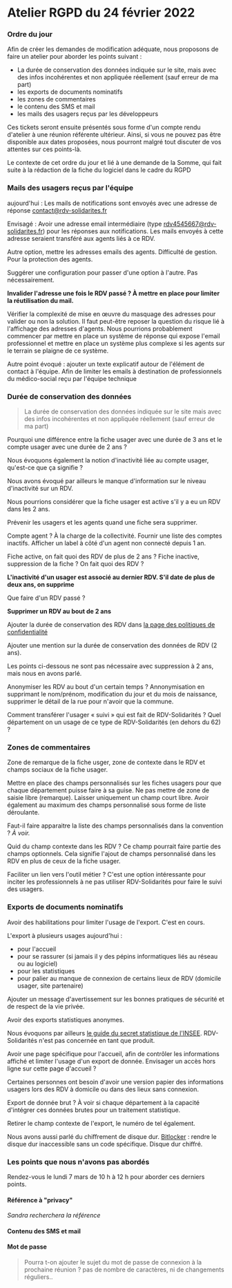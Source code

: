 # Atelier RGPD du 24 février 2022



### Ordre du jour

Afin de créer les demandes de modification adéquate, nous proposons de faire un atelier pour aborder les points suivant :

* La durée de conservation des données indiquée sur le site, mais avec des infos incohérentes et non appliquée réellement (sauf erreur de ma part)
* les exports de documents nominatifs
* les zones de commentaires
* le contenu des SMS et mail
* les mails des usagers reçus par les développeurs

Ces tickets seront ensuite présentés sous forme d'un compte rendu d'atelier à une réunion référente ultérieur. Ainsi, si vous ne pouvez pas être disponible aux dates proposées, nous pourront malgré tout discuter de vos attentes sur ces points-là.



Le contexte de cet ordre du jour et lié à une demande de la Somme, qui fait suite à la rédaction de la fiche du logiciel dans le cadre du RGPD

### Mails des usagers reçus par l'équipe

aujourd'hui : Les mails de notifications sont envoyés avec une adresse de réponse contact@rdv-solidarites.fr

Envisagé : Avoir une adresse email intermédiaire (type rdv4545667@rdv-solidarites.fr) pour les réponses aux notifications. Les mails envoyés à cette adresse seraient transféré aux agents liés à ce RDV.

Autre option, mettre les adresses emails des agents. Difficulté de gestion. Pour la protection des agents.

Suggérer une configuration pour passer d'une option à l'autre. Pas nécessairement.

**Invalider l'adresse une fois le RDV passé ? À mettre en place pour limiter la réutilisation du mail.**

Vérifier la complexité de mise en œuvre du masquage des adresses pour valider ou non la solution. Il faut peut-être reposer la question du risque lié à l'affichage des adresses d'agents. Nous pourrions probablement commencer par mettre en place un système de réponse qui expose l'email professionnel et mettre en place un système plus complexe si les agents sur le terrain se plaigne de ce système.

Autre point évoqué : ajouter un texte explicatif autour de l'élément de contact à l'équipe. Afin de limiter les emails à destination de professionnels du médico-social reçu par l'équipe technique

### Durée de conservation des données

> La durée de conservation des données indiquée sur le site mais avec des infos incohérentes et non appliquée réellement (sauf erreur de ma part)

Pourquoi une différence entre la fiche usager avec une durée de 3 ans et le compte usager avec une durée de 2 ans ?

Nous évoquons également la notion d'inactivité liée au compte usager, qu'est-ce que ça signifie ?

Nous avons évoqué par ailleurs le manque d'information sur le niveau d'inactivité sur un RDV.

Nous pourrions considérer que la fiche usager est active s'il y a eu un RDV dans les 2 ans.

Prévenir les usagers et les agents quand une fiche sera supprimer.

Compte agent ? À la charge de la collectivité. Fournir une liste des comptes inactifs. Afficher un label à côté d'un agent non connecté depuis 1 an.

Fiche active, on fait quoi des RDV de plus de 2 ans ? Fiche inactive, suppression de la fiche ? On fait quoi des RDV ?

**L'inactivité d'un usager est associé au dernier RDV. S'il date de plus de deux ans, on supprime**

Que faire d'un RDV passé ?

**Supprimer un RDV au bout de 2 ans**

Ajouter la durée de conservation des RDV dans [la page des politiques de confidentialité ](https://doc.rdv-solidarites.fr/informations-generales/informations-generales-et-legales-1/politique-de-confidentialite)

Ajouter une mention sur la durée de conservation des données de RDV (2 ans).

Les points ci-dessous ne sont pas nécessaire avec suppression à 2 ans, mais nous en avons parlé.

Anonymiser les RDV au bout d'un certain temps ? Annonymisation en supprimant le nom/prénom, modification du jour et du mois de naissance, supprimer le détail de la rue pour n'avoir que la commune.

Comment transférer l'usager « suivi » qui est fait de RDV-Solidarités ? Quel département on un usage de ce type de RDV-Solidarités (en dehors du 62) ?

### Zones de commentaires

Zone de remarque de la fiche usger, zone de contexte dans le RDV et champs sociaux de la fiche usager.

Mettre en place des champs personnalisés sur les fiches usagers pour que chaque département puisse faire à sa guise. Ne pas mettre de zone de saisie libre (remarque). Laisser uniquement un champ court libre. Avoir également au maximum des champs personnalisé sous forme de liste déroulante.

Faut-il faire apparaitre la liste des champs personnalisés dans la convention ? _À voir._&#x20;

Quid du champ contexte dans les RDV ? Ce champ pourrait faire partie des champs optionnels. Cela signifie l'ajout de champs personnalisé dans les RDV en plus de ceux de la fiche usager.

Faciliter un lien vers l'outil métier ? C'est une option intéressante pour inciter les professionnels à ne pas utiliser RDV-Solidarités pour faire le suivi des usagers.

### Exports de documents nominatifs

Avoir des habilitations pour limiter l'usage de l'export. C'est en cours.

L'export à plusieurs usages aujourd'hui :

* pour l'accueil
* pour se rassurer (si jamais il y des pépins informatiques liés au réseau ou au logiciel)
* pour les statistiques
* pour palier au manque de connexion de certains lieux de RDV (domicile usager, site partenaire)

Ajouter un message d'avertissement sur les bonnes pratiques de sécurité et de respect de la vie privée.

Avoir des exports statistiques anonymes.

Nous évoquons par ailleurs [le guide du secret statistique de l'INSEE](https://www.insee.fr/fr/information/1300624). RDV-Solidarités n'est pas concernée en tant que produit.

Avoir une page spécifique pour l'accueil, afin de contrôler les informations affiché et limiter l'usage d'un export de donnée. Envisager un accès hors ligne sur cette page d'accueil ?

Certaines personnes ont besoin d'avoir une version papier des informations usagers lors des RDV à domicile ou dans des lieux sans connexion.

Export de donnée brut ? À voir si chaque département à la capacité d'intégrer ces données brutes pour un traitement statistique.

Retirer le champ contexte de l'export, le numéro de tel également.

Nous avons aussi parlé du chiffrement de disque dur. [Bitlocker](https://fr.wikipedia.org/wiki/BitLocker\_Drive\_Encryption) : rendre le disque dur inaccessible sans un code spécifique. Disque dur chiffré.

### Les points que nous n'avons pas abordés

Rendez-vous le lundi 7 mars de 10 h à 12 h pour aborder ces derniers points.&#x20;

#### Référence à "privacy"

_Sandra recherchera la référence_

#### Contenu des SMS et mail

#### Mot de passe

> Pourra t-on ajouter le sujet du mot de passe de connexion à la prochaine réunion ? pas de nombre de caractères, ni de changements réguliers..
